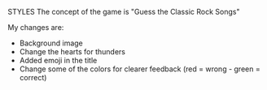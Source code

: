 STYLES
The concept of the game is "Guess the Classic Rock Songs"

My changes are:
- Background image
- Change the hearts for thunders
- Added emoji in the title
- Change some of the colors for clearer feedback (red = wrong - green = correct)
